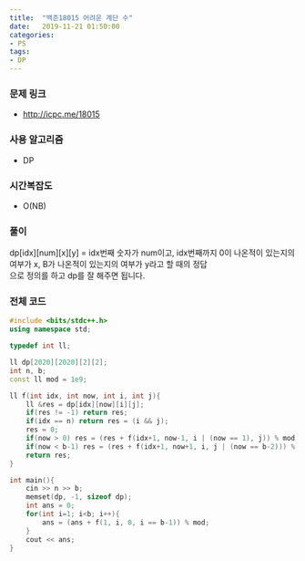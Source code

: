 ```yaml
---
title:  "백준18015 어려운 계단 수"
date:   2019-11-21 01:50:00
categories:
- PS
tags:
- DP
---
```


### 문제 링크
* http://icpc.me/18015

### 사용 알고리즘
* DP

### 시간복잡도
* O(NB)

### 풀이
dp[idx][num][x][y] = idx번째 숫자가 num이고, idx번째까지 0이 나온적이 있는지의 여부가 x, B가 나온적이 있는지의 여부가 y라고 할 때의 정답<br>
으로 정의를 하고 dp를 잘 해주면 됩니다.

### 전체 코드
```cpp
#include <bits/stdc++.h>
using namespace std;

typedef int ll;

ll dp[2020][2020][2][2];
int n, b;
const ll mod = 1e9;

ll f(int idx, int now, int i, int j){
    ll &res = dp[idx][now][i][j];
    if(res != -1) return res;
    if(idx == n) return res = (i && j);
    res = 0;
    if(now > 0) res = (res + f(idx+1, now-1, i | (now == 1), j)) % mod;
    if(now < b-1) res = (res + f(idx+1, now+1, i, j | (now == b-2))) % mod;
    return res;
}

int main(){
    cin >> n >> b;
    memset(dp, -1, sizeof dp);
    int ans = 0;
    for(int i=1; i<b; i++){
        ans = (ans + f(1, i, 0, i == b-1)) % mod;
    }
    cout << ans;
}
```
